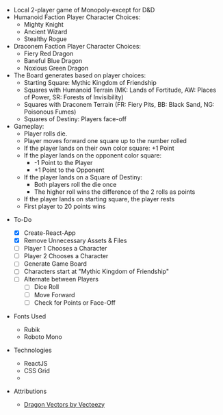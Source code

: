 - Local 2-player game of Monopoly-except for D&D
- Humanoid Faction Player Character Choices:
  - Mighty Knight
  - Ancient Wizard
  - Stealthy Rogue
- Draconem Faction Player Character Choices:
  - Fiery Red Dragon
  - Baneful Blue Dragon
  - Noxious Green Dragon
- The Board generates based on player choices:
  - Starting Square: Mythic Kingdom of Friendship
  - Squares with Humanoid Terrain (MK: Lands of Fortitude, AW: Places of Power, SR: Forests of Invisibility)
  - Squares with Draconem Terrain (FR: Fiery Pits, BB: Black Sand, NG: Poisonous Fumes)
  - Squares of Destiny: Players face-off
- Gameplay:
  - Player rolls die.
  - Player moves forward one square up to the number rolled
  - If the player lands on their own color square: +1 Point
  - If the player lands on the opponent color square:
    - -1 Point to the Player
    - +1 Point to the Opponent
  - If the player lands on a Square of Destiny:
    - Both players roll the die once
    - The higher roll wins the difference of the 2 rolls as points
  - If the player lands on starting square, the player rests
  - First player to 20 points wins

* To-Do

  - [x] Create-React-App
  - [x] Remove Unnecessary Assets & Files
  - [ ] Player 1 Chooses a Character
  - [ ] Player 2 Chooses a Character
  - [ ] Generate Game Board
  - [ ] Characters start at "Mythic Kingdom of Friendship"
  - [ ] Alternate between Players
    - [ ] Dice Roll
    - [ ] Move Forward
    - [ ] Check for Points or Face-Off

* Fonts Used

  - Rubik
  - Roboto Mono

* Technologies

  - ReactJS
  - CSS Grid
  -

* Attributions
  - <a href="https://www.vecteezy.com/free-vector/dragon">Dragon Vectors by Vecteezy</a>
